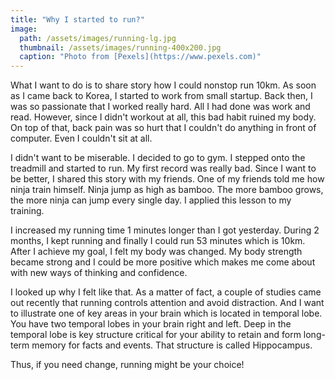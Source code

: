```yaml
---
title: "Why I started to run?"
image: 
  path: /assets/images/running-lg.jpg
  thumbnail: /assets/images/running-400x200.jpg
  caption: "Photo from [Pexels](https://www.pexels.com)"
---
```


What I want to do is to share story how I could nonstop run 10km. As soon as I came back to Korea,
I started to work from small startup. Back then, I was so passionate that I worked really hard.
All I had done was work and read. However, since I didn't workout at all, this bad habit ruined
my body. On top of that, back pain was so hurt that I couldn't do anything in front of computer.
Even I couldn't sit at all. 

I didn't want to be miserable. I decided to go to gym. I stepped onto the treadmill and started to
run. My first record was really bad. Since I want to be better, I shared this story with my friends.
One of my friends told me how ninja train himself. Ninja jump as high as bamboo. The more bamboo
grows, the more ninja can jump every single day. I applied this lesson to my training.

I increased my running time 1 minutes longer than I got yesterday. During 2 months, I kept running and 
finally I could run 53 minutes which is 10km. After I achieve my goal, I felt my body was changed. 
My body strength became strong and I could be more positive which makes me come about with new ways of
thinking and confidence.

I looked up why I felt like that. As a matter of fact, a couple of studies came out recently that
running controls attention and avoid distraction. And I want to illustrate one of key areas in your
brain which is located in temporal lobe. You have two temporal lobes in your brain right and left. 
Deep in the temporal lobe is key structure critical for your ability to retain and form long-term
memory for facts and events. That structure is called Hippocampus.

Thus, if you need change, running might be your choice!

